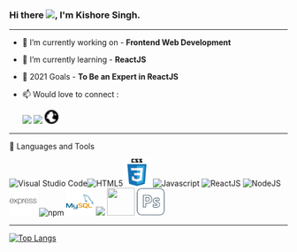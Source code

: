 ### Hi there <img src="https://raw.githubusercontent.com/MartinHeinz/MartinHeinz/master/wave.gif" width="30px">, I'm Kishore Singh.

---

- 🔭 I’m currently working on - **Frontend Web Development**
- 🌱 I’m currently learning - **ReactJS**
- 🚩 2021 Goals - **To Be an Expert in ReactJS**
- 📫 Would love to connect :

  [<img src='https://cdn.worldvectorlogo.com/logos/linkedin-icon-2.svg' height='25'>](www.linkedin.com/in/kishore-singh369) [<img src='https://cdn.worldvectorlogo.com/logos/instagram-2-1.svg' height='25'>](https://www.instagram.com/kishore_singh901/) [<img src='https://raw.githubusercontent.com/iconic/open-iconic/master/svg/globe.svg' height='25'>](https://kishore901.github.io/portfolio/)

---

🧰 Languages and Tools

<img src='https://cdn.worldvectorlogo.com/logos/visual-studio-code-1.svg' alt='Visual Studio Code' width="40" height="45"><img src='https://cdn.worldvectorlogo.com/logos/html5.svg' alt='HTML5' width="50" height="50"><img src='https://github.com/devicons/devicon/blob/master/icons/css3/css3-original-wordmark.svg' alt='CSS' width="50" height="50"> <img src='https://cdn.worldvectorlogo.com/logos/logo-javascript.svg' alt='Javascript' width="50" height="45"> <img src='https://cdn.worldvectorlogo.com/logos/react-2.svg' alt='ReactJS' width="50" height="45"> <img src='https://cdn.worldvectorlogo.com/logos/nodejs-2.svg' alt='NodeJS' height='45' width='50' > <img src='https://github.com/devicons/devicon/blob/master/icons/express/express-original-wordmark.svg' alt='ExpressJS' height='50' width='50'> <img src='https://cdn.worldvectorlogo.com/logos/npm.svg' alt='npm' height='35' width='50'> <img src='https://github.com/devicons/devicon/blob/master/icons/mysql/mysql-original-wordmark.svg' atl='MySql' height='50' widhth='50'> <img src='https://cdn.worldvectorlogo.com/logos/git-icon.svg' height='50' widht='50'> <img src='https://cdn.worldvectorlogo.com/logos/python-5.svg' height='50' width='50'> <img src='https://github.com/devicons/devicon/blob/master/icons/photoshop/photoshop-line.svg' alt='Photoshop' height='50' width='50'>

---

[![Top Langs](https://github-readme-stats.vercel.app/api/top-langs/?username=Kishore901&theme=dark&hide=ruby)](https://github.com/anuraghazra/github-readme-stats)
